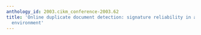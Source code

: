 ```yaml
---
anthology_id: 2003.cikm_conference-2003.62
title: 'Online duplicate document detection: signature reliability in a dynamic retrieval
  environment'
---
```

